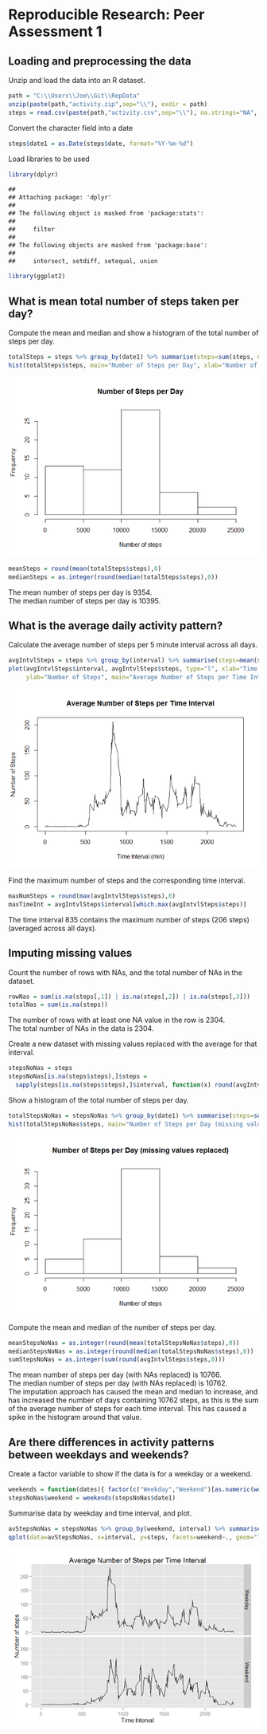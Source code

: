# Reproducible Research: Peer Assessment 1


## Loading and preprocessing the data
Unzip and load the data into an R dataset.

```r
path = "C:\\Users\\Joe\\Git\\RepData"
unzip(paste(path,"activity.zip",sep="\\"), exdir = path)
steps = read.csv(paste(path,"activity.csv",sep="\\"), na.strings="NA", colClasses=c("numeric","character","numeric"))
```
Convert the character field into a date

```r
steps$date1 = as.Date(steps$date, format="%Y-%m-%d")
```
Load libraries to be used 

```r
library(dplyr)
```

```
## 
## Attaching package: 'dplyr'
## 
## The following object is masked from 'package:stats':
## 
##     filter
## 
## The following objects are masked from 'package:base':
## 
##     intersect, setdiff, setequal, union
```

```r
library(ggplot2)
```


## What is mean total number of steps taken per day?
Compute the mean and median and show a histogram of the total number of steps per day.

```r
totalSteps = steps %>% group_by(date1) %>% summarise(steps=sum(steps, na.rm=TRUE)) %>% arrange(date1)
hist(totalSteps$steps, main="Number of Steps per Day", xlab="Number of steps")
```

![](PA1_template_files/figure-html/unnamed-chunk-4-1.png) 

```r
meanSteps = round(mean(totalSteps$steps),0)
medianSteps = as.integer(round(median(totalSteps$steps),0))
```
The mean number of steps per day is 9354.  
The median number of steps per day is 10395.


## What is the average daily activity pattern?
Calculate the average number of steps per 5 minute interval across all days.

```r
avgIntvlSteps = steps %>% group_by(interval) %>% summarise(steps=mean(steps, na.rm=TRUE)) %>% arrange(interval)
plot(avgIntvlSteps$interval, avgIntvlSteps$steps, type="l", xlab="Time Interval (min)", 
     ylab="Number of Steps", main="Average Number of Steps per Time Interval")
```

![](PA1_template_files/figure-html/unnamed-chunk-5-1.png) 

Find the maximum number of steps and the corresponding time interval.

```r
maxNumSteps = round(max(avgIntvlSteps$steps),0)
maxTimeInt = avgIntvlSteps$interval[which.max(avgIntvlSteps$steps)]
```
The time interval 835 contains the maximum number of steps (206 steps) (averaged across all days).


## Imputing missing values
Count the number of rows with NAs, and the total number of NAs in the dataset.

```r
rowNas = sum(is.na(steps[,1]) | is.na(steps[,2]) | is.na(steps[,3]))
totalNas = sum(is.na(steps))
```
The number of rows with at least one NA value in the row is 2304.  
The total number of NAs in the data is 2304.    


Create a new dataset with missing values replaced with the average for that interval.

```r
stepsNoNas = steps
stepsNoNas[is.na(steps$steps),]$steps = 
  sapply(steps[is.na(steps$steps),]$interval, function(x) round(avgIntvlSteps[avgIntvlSteps$interval == x,]$steps,0))
```
Show a histogram of the total number of steps per day.

```r
totalStepsNoNas = stepsNoNas %>% group_by(date1) %>% summarise(steps=sum(steps, na.rm=TRUE)) %>% arrange(date1)
hist(totalStepsNoNas$steps, main="Number of Steps per Day (missing values replaced)", xlab="Number of steps")
```

![](PA1_template_files/figure-html/unnamed-chunk-9-1.png) 

Compute the mean and median of the number of steps per day.

```r
meanStepsNoNas = as.integer(round(mean(totalStepsNoNas$steps),0))
medianStepsNoNas = as.integer(round(median(totalStepsNoNas$steps),0))
sumStepsNoNas = as.integer(sum(round(avgIntvlSteps$steps,0)))
```
The mean number of steps per day (with NAs replaced) is 10766.  
The median number of steps per day (with NAs replaced) is 10762.  
The imputation approach has caused the mean and median to increase, and has increased the number of days containing 10762 steps, as this is the sum of the average number of steps for each time interval. This has caused a spike in the histogram around that value.  

## Are there differences in activity patterns between weekdays and weekends?
Create a factor variable to show if the data is for a weekday or a weekend.

```r
weekends = function(dates){ factor(c("Weekday","Weekend")[as.numeric(weekdays(dates) %in% c("Saturday","Sunday"))+1]) }
stepsNoNas$weekend = weekends(stepsNoNas$date1)
```
Summarise data by weekday and time interval, and plot.

```r
avStepsNoNas = stepsNoNas %>% group_by(weekend, interval) %>% summarise(steps=mean(steps, na.rm=TRUE)) %>% arrange(weekend, interval)
qplot(data=avStepsNoNas, x=interval, y=steps, facets=weekend~., geom="line", xlab="Time Interval", ylab="Number of steps", main="Average Number of Steps per Time Interval")
```

![](PA1_template_files/figure-html/unnamed-chunk-12-1.png) 
